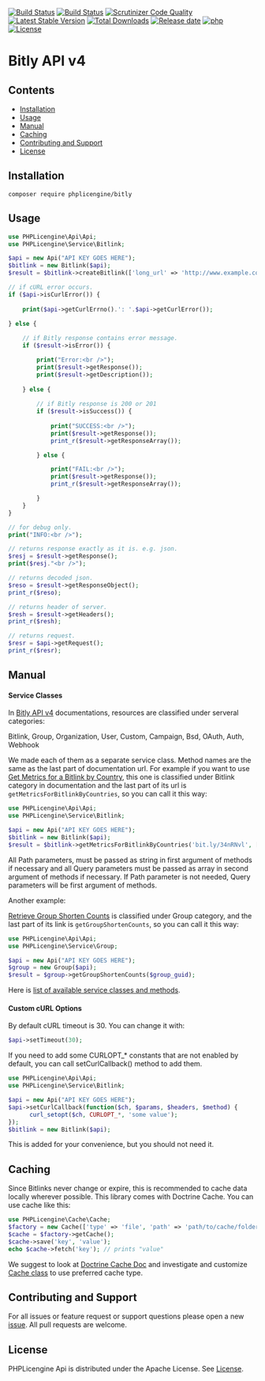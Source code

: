 [![Build Status](https://app.travis-ci.com/phplicengine/bitly.svg?branch=master)](https://app.travis-ci.com/phplicengine/bitly)
[![Build Status](https://travis-ci.com/phplicengine/bitly.svg?branch=master)](https://travis-ci.com/phplicengine/bitly)
[![Scrutinizer Code Quality](https://scrutinizer-ci.com/g/phplicengine/bitly/badges/quality-score.png?b=master)](https://scrutinizer-ci.com/g/phplicengine/bitly/?branch=master)
[![Latest Stable Version](https://img.shields.io/packagist/v/phplicengine/bitly?label=version)](https://packagist.org/packages/phplicengine/bitly)
[![Total Downloads](https://img.shields.io/packagist/dt/phplicengine/bitly?color=blue)](https://packagist.org/packages/phplicengine/bitly)
[![Release date](https://img.shields.io/github/release-date/phplicengine/bitly)](https://packagist.org/packages/phplicengine/bitly)
[![php](https://img.shields.io/packagist/php-v/phplicengine/bitly)](https://packagist.org/packages/phplicengine/bitly)
[![License](https://img.shields.io/packagist/l/phplicengine/bitly)](https://packagist.org/packages/phplicengine/bitly)



# Bitly API v4

## Contents
* [Installation](#installation)
* [Usage](#usage)
* [Manual](#manual)
* [Caching](#caching)
* [Contributing and Support](#contributing-and-support)
* [License](#license)

## Installation
```
composer require phplicengine/bitly
```

## Usage
```php
use PHPLicengine\Api\Api;
use PHPLicengine\Service\Bitlink;

$api = new Api("API KEY GOES HERE");
$bitlink = new Bitlink($api);
$result = $bitlink->createBitlink(['long_url' => 'http://www.example.com']);

// if cURL error occurs.
if ($api->isCurlError()) {
    
    print($api->getCurlErrno().': '.$api->getCurlError());
    
} else {

    // if Bitly response contains error message.
    if ($result->isError()) {

        print("Error:<br />");
        print($result->getResponse());
        print($result->getDescription());
    
    } else {
    
        // if Bitly response is 200 or 201
        if ($result->isSuccess()) {
        
            print("SUCCESS:<br />");
            print($result->getResponse());
            print_r($result->getResponseArray());

        } else {

            print("FAIL:<br />");
            print($result->getResponse());
            print_r($result->getResponseArray());

        }
    }
}

// for debug only.
print("INFO:<br />");

// returns response exactly as it is. e.g. json.
$resj = $result->getResponse();
print($resj."<br />");

// returns decoded json.
$reso = $result->getResponseObject();
print_r($reso);

// returns header of server.
$resh = $result->getHeaders();
print_r($resh);

// returns request.
$resr = $api->getRequest();
print_r($resr);
```

## Manual

#### Service Classes

In [Bitly API v4](https://dev.bitly.com/api-reference) documentations, resources are classified under serveral categories:

Bitlink, Group, Organization, User, Custom, Campaign, Bsd, OAuth, Auth, Webhook

We made each of them as a separate service class. Method names are the same as the last part of documentation url.
For example if you want to use [Get Metrics for a Bitlink by Country](https://dev.bitly.com/api-reference#getMetricsForBitlinkByCountries), this one is classified under Bitlink category in documentation and the last part of its url is `getMetricsForBitlinkByCountries`, so you can call it this way:

```php
use PHPLicengine\Api\Api;
use PHPLicengine\Service\Bitlink;

$api = new Api("API KEY GOES HERE");
$bitlink = new Bitlink($api);
$result = $bitlink->getMetricsForBitlinkByCountries('bit.ly/34nRNvl', ['unit' => 'day', 'units' => -1]);
```

All Path parameters, must be passed as string in first argument of methods if necessary and all Query parameters must be passed as array in second argument of methods if necessary. If Path parameter is not needed, Query parameters will be first argument of methods.

Another example:

[Retrieve Group Shorten Counts](https://dev.bitly.com/api-reference#getGroupShortenCounts) is classified under Group category, and the last part of its link is `getGroupShortenCounts`, so you can call it this way:

```php
use PHPLicengine\Api\Api;
use PHPLicengine\Service\Group;

$api = new Api("API KEY GOES HERE");
$group = new Group($api);
$result = $group->getGroupShortenCounts($group_guid);
```

Here is [list of available service classes and methods](Services.md).

#### Custom cURL Options

By default cURL timeout is 30. You can change it with:
```php
$api->setTimeout(30);
```

If you need to add some CURLOPT_* constants that are not enabled by default, you can call setCurlCallback() method to add them.

```php
use PHPLicengine\Api\Api;
use PHPLicengine\Service\Bitlink;

$api = new Api("API KEY GOES HERE");
$api->setCurlCallback(function($ch, $params, $headers, $method) { 
      curl_setopt($ch, CURLOPT_*, 'some value'); 
}); 
$bitlink = new Bitlink($api);
```
This is added for your convenience, but you should not need it.

## Caching
Since Bitlinks never change or expire, this is recommended to cache data locally wherever possible. This library comes with Doctrine Cache. You can use cache like this:
```php
use PHPLicengine\Cache\Cache;
$factory = new Cache(['type' => 'file', 'path' => 'path/to/cache/folder']);
$cache = $factory->getCache();
$cache->save('key', 'value');
echo $cache->fetch('key'); // prints "value"
```
We suggest to look at [Doctrine Cache Doc](https://www.doctrine-project.org/projects/doctrine-cache/en/1.8/index.html) and investigate and customize [Cache class](lib/PHPLicengine/Cache/Cache.php) to use preferred cache type.

## Contributing and Support
For all issues or feature request or support questions please open a new [issue](https://github.com/phplicengine/bitly/issues). All pull requests are welcome.

## License
PHPLicengine Api is distributed under the Apache License. See [License](LICENSE).
